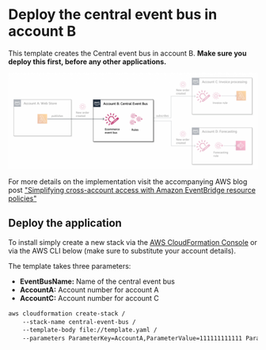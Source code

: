 # Deploy the central event bus in account B

This template creates the Central event bus in account B. **Make sure you deploy this first, before any other applications.**

![Walkthrough architecture](../docs/images/account-b.png "Walkthrough architecture")

For more details on the implementation visit the accompanying AWS blog post ["Simplifying cross-account access with Amazon EventBridge resource policies"](https://aws.amazon.com/blogs/compute/simplifying-cross-account-access-with-amazon-eventbridge-resource-policies)


## Deploy the application

To install simply create a new stack via the [AWS CloudFormation Console](https://console.aws.amazon.com/cloudformation/home) or via the AWS CLI below (make sure to substitute your account details).

The template takes three parameters:

* **EventBusName:** Name of the central event bus
* **AccountA:** Account number for account A
* **AccountC:** Account number for account C



``` bash
aws cloudformation create-stack /
    --stack-name central-event-bus /
    --template-body file://template.yaml /
    --parameters ParameterKey=AccountA,ParameterValue=111111111111 ParameterKey=AccountC,ParameterValue=2222222222222
```
